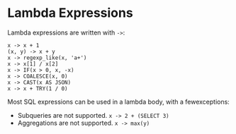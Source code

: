 Lambda Expressions
==================

Lambda expressions are written with `->`:

    x -> x + 1
    (x, y) -> x + y
    x -> regexp_like(x, 'a+')
    x -> x[1] / x[2]
    x -> IF(x > 0, x, -x)
    x -> COALESCE(x, 0)
    x -> CAST(x AS JSON)
    x -> x + TRY(1 / 0)

Most SQL expressions can be used in a lambda body, with a fewexceptions:

-   Subqueries are not supported. `x -> 2 + (SELECT 3)`
-   Aggregations are not supported. `x -> max(y)`
